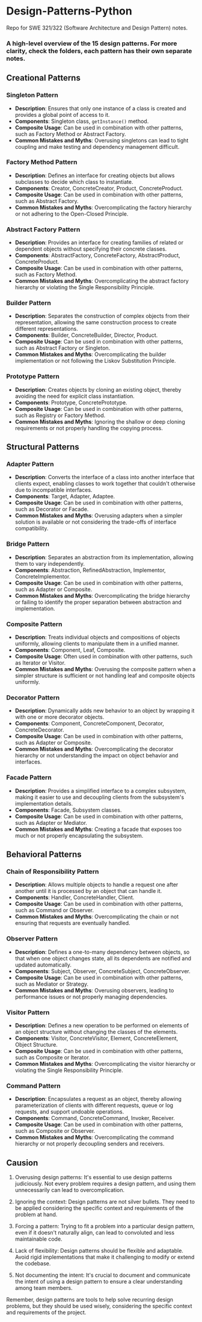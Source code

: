 # Design-Patterns-Python
Repo for SWE 321/322 (Software Architecture and Design Pattern) notes.


### A high-level overview of the 15 design patterns. For more clarity, check the folders, each pattern has their own separate notes.

## Creational Patterns

### Singleton Pattern

- **Description**: Ensures that only one instance of a class is created and provides a global point of access to it.
- **Components**: Singleton class, `getInstance()` method.
- **Composite Usage**: Can be used in combination with other patterns, such as Factory Method or Abstract Factory.
- **Common Mistakes and Myths**: Overusing singletons can lead to tight coupling and make testing and dependency management difficult.

### Factory Method Pattern

- **Description**: Defines an interface for creating objects but allows subclasses to decide which class to instantiate.
- **Components**: Creator, ConcreteCreator, Product, ConcreteProduct.
- **Composite Usage**: Can be used in combination with other patterns, such as Abstract Factory.
- **Common Mistakes and Myths**: Overcomplicating the factory hierarchy or not adhering to the Open-Closed Principle.

### Abstract Factory Pattern

- **Description**: Provides an interface for creating families of related or dependent objects without specifying their concrete classes.
- **Components**: AbstractFactory, ConcreteFactory, AbstractProduct, ConcreteProduct.
- **Composite Usage**: Can be used in combination with other patterns, such as Factory Method.
- **Common Mistakes and Myths**: Overcomplicating the abstract factory hierarchy or violating the Single Responsibility Principle.

### Builder Pattern

- **Description**: Separates the construction of complex objects from their representation, allowing the same construction process to create different representations.
- **Components**: Builder, ConcreteBuilder, Director, Product.
- **Composite Usage**: Can be used in combination with other patterns, such as Abstract Factory or Singleton.
- **Common Mistakes and Myths**: Overcomplicating the builder implementation or not following the Liskov Substitution Principle.

### Prototype Pattern

- **Description**: Creates objects by cloning an existing object, thereby avoiding the need for explicit class instantiation.
- **Components**: Prototype, ConcretePrototype.
- **Composite Usage**: Can be used in combination with other patterns, such as Registry or Factory Method.
- **Common Mistakes and Myths**: Ignoring the shallow or deep cloning requirements or not properly handling the copying process.

## Structural Patterns

### Adapter Pattern

- **Description**: Converts the interface of a class into another interface that clients expect, enabling classes to work together that couldn't otherwise due to incompatible interfaces.
- **Components**: Target, Adapter, Adaptee.
- **Composite Usage**: Can be used in combination with other patterns, such as Decorator or Facade.
- **Common Mistakes and Myths**: Overusing adapters when a simpler solution is available or not considering the trade-offs of interface compatibility.

### Bridge Pattern

- **Description**: Separates an abstraction from its implementation, allowing them to vary independently.
- **Components**: Abstraction, RefinedAbstraction, Implementor, ConcreteImplementor.
- **Composite Usage**: Can be used in combination with other patterns, such as Adapter or Composite.
- **Common Mistakes and Myths**: Overcomplicating the bridge hierarchy or failing to identify the proper separation between abstraction and implementation.

### Composite Pattern

- **Description**: Treats individual objects and compositions of objects uniformly, allowing clients to manipulate them in a unified manner.
- **Components**: Component, Leaf, Composite.
- **Composite Usage**: Often used in combination with other patterns, such as Iterator or Visitor.
- **Common Mistakes and Myths**: Overusing the composite pattern when a simpler structure is sufficient or not handling leaf and composite objects uniformly.

### Decorator Pattern

- **Description**: Dynamically adds new behavior to an object by wrapping it with one or more decorator objects.
- **Components**: Component, ConcreteComponent, Decorator, ConcreteDecorator.
- **Composite Usage**: Can be used in combination with other patterns, such as Adapter or Composite.
- **Common Mistakes and Myths**: Overcomplicating the decorator hierarchy or not understanding the impact on object behavior and interfaces.

### Facade Pattern

- **Description**: Provides a simplified interface to a complex subsystem, making it easier to use and decoupling clients from the subsystem's implementation details.
- **Components**: Facade, Subsystem classes.
- **Composite Usage**: Can be used in combination with other patterns, such as Adapter or Mediator.
- **Common Mistakes and Myths**: Creating a facade that exposes too much or not properly encapsulating the subsystem.

## Behavioral Patterns

### Chain of Responsibility Pattern

- **Description**: Allows multiple objects to handle a request one after another until it is processed by an object that can handle it.
- **Components**: Handler, ConcreteHandler, Client.
- **Composite Usage**: Can be used in combination with other patterns, such as Command or Observer.
- **Common Mistakes and Myths**: Overcomplicating the chain or not ensuring that requests are eventually handled.

### Observer Pattern

- **Description**: Defines a one-to-many dependency between objects, so that when one object changes state, all its dependents are notified and updated automatically.
- **Components**: Subject, Observer, ConcreteSubject, ConcreteObserver.
- **Composite Usage**: Can be used in combination with other patterns, such as Mediator or Strategy.
- **Common Mistakes and Myths**: Overusing observers, leading to performance issues or not properly managing dependencies.

### Visitor Pattern

- **Description**: Defines a new operation to be performed on elements of an object structure without changing the classes of the elements.
- **Components**: Visitor, ConcreteVisitor, Element, ConcreteElement, Object Structure.
- **Composite Usage**: Can be used in combination with other patterns, such as Composite or Iterator.
- **Common Mistakes and Myths**: Overcomplicating the visitor hierarchy or violating the Single Responsibility Principle.

### Command Pattern

- **Description**: Encapsulates a request as an object, thereby allowing parameterization of clients with different requests, queue or log requests, and support undoable operations.
- **Components**: Command, ConcreteCommand, Invoker, Receiver.
- **Composite Usage**: Can be used in combination with other patterns, such as Composite or Observer.
- **Common Mistakes and Myths**: Overcomplicating the command hierarchy or not properly decoupling senders and receivers.

## Causion

1. Overusing design patterns: It's essential to use design patterns judiciously. Not every problem requires a design pattern, and using them unnecessarily can lead to overcomplication.

2. Ignoring the context: Design patterns are not silver bullets. They need to be applied considering the specific context and requirements of the problem at hand.

3. Forcing a pattern: Trying to fit a problem into a particular design pattern, even if it doesn't naturally align, can lead to convoluted and less maintainable code.

4. Lack of flexibility: Design patterns should be flexible and adaptable. Avoid rigid implementations that make it challenging to modify or extend the codebase.

5. Not documenting the intent: It's crucial to document and communicate the intent of using a design pattern to ensure a clear understanding among team members.

Remember, design patterns are tools to help solve recurring design problems, but they should be used wisely, considering the specific context and requirements of the project.
